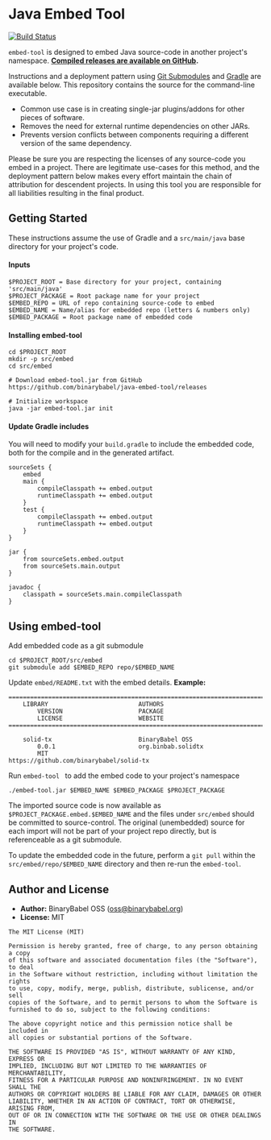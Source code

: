 # Java Embed Tool

[![Build Status](https://travis-ci.org/binarybabel/java-embed-tool.svg?branch=master)](https://travis-ci.org/binarybabel/java-embed-tool)

`embed-tool` is designed to embed Java source-code in another project's namespace. **[Compiled releases are available on GitHub](https://github.com/binarybabel/java-embed-tool/releases).**

Instructions and a deployment pattern using [Git Submodules](https://git-scm.com/book/en/v2/Git-Tools-Submodules) and [Gradle](https://gradle.org/) are available below. This repository contains the source for the command-line executable.

* Common use case is in creating single-jar plugins/addons for other pieces of software.
* Removes the need for external runtime dependencies on other JARs.
* Prevents version conflicts between components requiring a different version of the same dependency.

Please be sure you are respecting the licenses of any source-code you embed in a project. There are legitimate use-cases for this method, and the deployment pattern below makes every effort maintain the chain of attribution for descendent projects. In using this tool you are responsible for all liabilities resulting in the final product.

## Getting Started

These instructions assume the use of Gradle and a `src/main/java` base directory for your project's code.

#### Inputs

```
$PROJECT_ROOT = Base directory for your project, containing 'src/main/java'
$PROJECT_PACKAGE = Root package name for your project
$EMBED_REPO = URL of repo containing source-code to embed
$EMBED_NAME = Name/alias for embedded repo (letters & numbers only)
$EMBED_PACKAGE = Root package name of embedded code
```

#### Installing embed-tool

```
cd $PROJECT_ROOT
mkdir -p src/embed
cd src/embed

# Download embed-tool.jar from GitHub
https://github.com/binarybabel/java-embed-tool/releases

# Initialize workspace
java -jar embed-tool.jar init
```

#### Update Gradle includes

You will need to modify your `build.gradle` to include the embedded code,
both for the compile and in the generated artifact.

```
sourceSets {
    embed
    main {
        compileClasspath += embed.output
        runtimeClasspath += embed.output
    }
    test {
        compileClasspath += embed.output
        runtimeClasspath += embed.output
    }
}

jar {
    from sourceSets.embed.output
    from sourceSets.main.output
}

javadoc {
    classpath = sourceSets.main.compileClasspath
}
```

## Using embed-tool

Add embedded code as a git submodule

```
cd $PROJECT_ROOT/src/embed
git submodule add $EMBED_REPO repo/$EMBED_NAME
```

Update `embed/README.txt` with the embed details. **Example:**

```
=========================================================================================
    LIBRARY                         AUTHORS
        VERSION                     PACKAGE
        LICENSE                     WEBSITE
=========================================================================================

    solid-tx                        BinaryBabel OSS
        0.0.1                       org.binbab.solidtx
        MIT                         https://github.com/binarybabel/solid-tx
```

Run `embed-tool ` to add the embed code to your project's namespace

```
./embed-tool.jar $EMBED_NAME $EMBED_PACKAGE $PROJECT_PACKAGE
```

The imported source code is now available as `$PROJECT_PACKAGE.embed.$EMBED_NAME` and the files
under `src/embed` should be committed to source-control. The original (unembedded) source for
each import will not be part of your project repo directly, but is referenceable as a git submodule.

To update the embedded code in the future, perform a `git pull` within the `src/embed/repo/$EMBED_NAME` directory and then re-run the `embed-tool`.

## Author and License

 - **Author:** BinaryBabel OSS (<oss@binarybabel.org>)
 - **License:** MIT

```
The MIT License (MIT)

Permission is hereby granted, free of charge, to any person obtaining a copy
of this software and associated documentation files (the "Software"), to deal
in the Software without restriction, including without limitation the rights
to use, copy, modify, merge, publish, distribute, sublicense, and/or sell
copies of the Software, and to permit persons to whom the Software is
furnished to do so, subject to the following conditions:

The above copyright notice and this permission notice shall be included in
all copies or substantial portions of the Software.

THE SOFTWARE IS PROVIDED "AS IS", WITHOUT WARRANTY OF ANY KIND, EXPRESS OR
IMPLIED, INCLUDING BUT NOT LIMITED TO THE WARRANTIES OF MERCHANTABILITY,
FITNESS FOR A PARTICULAR PURPOSE AND NONINFRINGEMENT. IN NO EVENT SHALL THE
AUTHORS OR COPYRIGHT HOLDERS BE LIABLE FOR ANY CLAIM, DAMAGES OR OTHER
LIABILITY, WHETHER IN AN ACTION OF CONTRACT, TORT OR OTHERWISE, ARISING FROM,
OUT OF OR IN CONNECTION WITH THE SOFTWARE OR THE USE OR OTHER DEALINGS IN
THE SOFTWARE.
```
